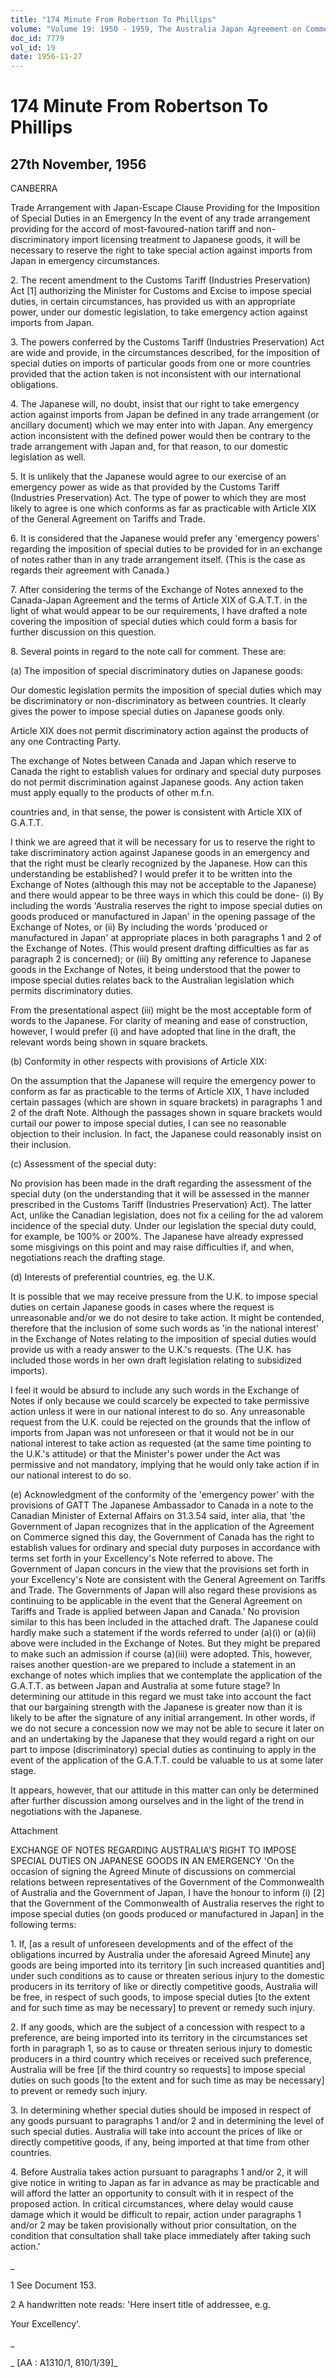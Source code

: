 ```yaml
---
title: "174 Minute From Robertson To Phillips"
volume: "Volume 19: 1950 - 1959, The Australia Japan Agreement on Commerce"
doc_id: 7779
vol_id: 19
date: 1956-11-27
---
```


# 174 Minute From Robertson To Phillips

## 27th November, 1956

CANBERRA

Trade Arrangement with Japan-Escape Clause Providing for the Imposition of Special Duties in an Emergency In the event of any trade arrangement providing for the accord of most-favoured-nation tariff and non-discriminatory import licensing treatment to Japanese goods, it will be necessary to reserve the right to take special action against imports from Japan in emergency circumstances.

2\. The recent amendment to the Customs Tariff (Industries Preservation) Act [1] authorizing the Minister for Customs and Excise to impose special duties, in certain circumstances, has provided us with an appropriate power, under our domestic legislation, to take emergency action against imports from Japan.

3\. The powers conferred by the Customs Tariff (Industries Preservation) Act are wide and provide, in the circumstances described, for the imposition of special duties on imports of particular goods from one or more countries provided that the action taken is not inconsistent with our international obligations.

4\. The Japanese will, no doubt, insist that our right to take emergency action against imports from Japan be defined in any trade arrangement (or ancillary document) which we may enter into with Japan. Any emergency action inconsistent with the defined power would then be contrary to the trade arrangement with Japan and, for that reason, to our domestic legislation as well.

5\. It is unlikely that the Japanese would agree to our exercise of an emergency power as wide as that provided by the Customs Tariff (Industries Preservation) Act. The type of power to which they are most likely to agree is one which conforms as far as practicable with Article XIX of the General Agreement on Tariffs and Trade.

6\. It is considered that the Japanese would prefer any 'emergency powers' regarding the imposition of special duties to be provided for in an exchange of notes rather than in any trade arrangement itself. (This is the case as regards their agreement with Canada.)

7\. After considering the terms of the Exchange of Notes annexed to the Canada-Japan Agreement and the terms of Article XIX of G.A.T.T. in the light of what would appear to be our requirements, I have drafted a note covering the imposition of special duties which could form a basis for further discussion on this question.

8\. Several points in regard to the note call for comment. These are:

(a) The imposition of special discriminatory duties on Japanese goods:

Our domestic legislation permits the imposition of special duties which may be discriminatory or non-discriminatory as between countries. It clearly gives the power to impose special duties on Japanese goods only.

Article XIX does not permit discriminatory action against the products of any one Contracting Party.

The exchange of Notes between Canada and Japan which reserve to Canada the right to establish values for ordinary and special duty purposes do not permit discrimination against Japanese goods. Any action taken must apply equally to the products of other m.f.n.

countries and, in that sense, the power is consistent with Article XIX of G.A.T.T.

I think we are agreed that it will be necessary for us to reserve the right to take discriminatory action against Japanese goods in an emergency and that the right must be clearly recognized by the Japanese. How can this understanding be established? I would prefer it to be written into the Exchange of Notes (although this may not be acceptable to the Japanese) and there would appear to be three ways in which this could be done- (i) By including the words 'Australia reserves the right to impose special duties on goods produced or manufactured in Japan' in the opening passage of the Exchange of Notes, or (ii) By including the words 'produced or manufactured in Japan' at appropriate places in both paragraphs 1 and 2 of the Exchange of Notes. (This would present drafting difficulties as far as paragraph 2 is concerned); or (iii) By omitting any reference to Japanese goods in the Exchange of Notes, it being understood that the power to impose special duties relates back to the Australian legislation which permits discriminatory duties.

From the presentational aspect (iii) might be the most acceptable form of words to the Japanese. For clarity of meaning and ease of construction, however, I would prefer (i) and have adopted that line in the draft, the relevant words being shown in square brackets.

(b) Conformity in other respects with provisions of Article XIX:

On the assumption that the Japanese will require the emergency power to conform as far as practicable to the terms of Article XIX, 1 have included certain passages (which are shown in square brackets) in paragraphs 1 and 2 of the draft Note. Although the passages shown in square brackets would curtail our power to impose special duties, I can see no reasonable objection to their inclusion. In fact, the Japanese could reasonably insist on their inclusion.

(c) Assessment of the special duty:

No provision has been made in the draft regarding the assessment of the special duty (on the understanding that it will be assessed in the manner prescribed in the Customs Tariff (Industries Preservation) Act). The latter Act, unlike the Canadian legislation, does not fix a ceiling for the ad valorem incidence of the special duty. Under our legislation the special duty could, for example, be 100% or 200%. The Japanese have already expressed some misgivings on this point and may raise difficulties if, and when, negotiations reach the drafting stage.

(d) Interests of preferential countries, eg. the U.K.

It is possible that we may receive pressure from the U.K. to impose special duties on certain Japanese goods in cases where the request is unreasonable and/or we do not desire to take action. It might be contended, therefore that the inclusion of some such words as 'in the national interest' in the Exchange of Notes relating to the imposition of special duties would provide us with a ready answer to the U.K.'s requests. (The U.K. has included those words in her own draft legislation relating to subsidized imports).

I feel it would be absurd to include any such words in the Exchange of Notes if only because we could scarcely be expected to take permissive action unless it were in our national interest to do so. Any unreasonable request from the U.K. could be rejected on the grounds that the inflow of imports from Japan was not unforeseen or that it would not be in our national interest to take action as requested (at the same time pointing to the U.K.'s attitude) or that the Minister's power under the Act was permissive and not mandatory, implying that he would only take action if in our national interest to do so.

(e) Acknowledgment of the conformity of the 'emergency power' with the provisions of GATT The Japanese Ambassador to Canada in a note to the Canadian Minister of External Affairs on 31.3.54 said, inter alia, that 'the Government of Japan recognizes that in the application of the Agreement on Commerce signed this day, the Government of Canada has the right to establish values for ordinary and special duty purposes in accordance with terms set forth in your Excellency's Note referred to above. The Government of Japan concurs in the view that the provisions set forth in your Excellency's Note are consistent with the General Agreement on Tariffs and Trade. The Governments of Japan will also regard these provisions as continuing to be applicable in the event that the General Agreement on Tariffs and Trade is applied between Japan and Canada.' No provision similar to this has been included in the attached draft. The Japanese could hardly make such a statement if the words referred to under (a)(i) or (a)(ii) above were included in the Exchange of Notes. But they might be prepared to make such an admission if course (a)(iii) were adopted. This, however, raises another question-are we prepared to include a statement in an exchange of notes which implies that we contemplate the application of the G.A.T.T. as between Japan and Australia at some future stage? In determining our attitude in this regard we must take into account the fact that our bargaining strength with the Japanese is greater now than it is likely to be after the signature of any initial arrangement. In other words, if we do not secure a concession now we may not be able to secure it later on and an undertaking by the Japanese that they would regard a right on our part to impose (discriminatory) special duties as continuing to apply in the event of the application of the G.A.T.T. could be valuable to us at some later stage.

It appears, however, that our attitude in this matter can only be determined after further discussion among ourselves and in the light of the trend in negotiations with the Japanese.

Attachment

EXCHANGE OF NOTES REGARDING AUSTRALIA'S RIGHT TO IMPOSE SPECIAL DUTIES ON JAPANESE GOODS IN AN EMERGENCY 'On the occasion of signing the Agreed Minute of discussions on commercial relations between representatives of the Government of the Commonwealth of Australia and the Government of Japan, I have the honour to inform (i) [2] that the Government of the Commonwealth of Australia reserves the right to impose special duties (on goods produced or manufactured in Japan] in the following terms:

1\. If, [as a result of unforeseen developments and of the effect of the obligations incurred by Australia under the aforesaid Agreed Minute] any goods are being imported into its territory [in such increased quantities and] under such conditions as to cause or threaten serious injury to the domestic producers in its territory of like or directly competitive goods, Australia will be free, in respect of such goods, to impose special duties [to the extent and for such time as may be necessary] to prevent or remedy such injury.

2\. If any goods, which are the subject of a concession with respect to a preference, are being imported into its territory in the circumstances set forth in paragraph 1, so as to cause or threaten serious injury to domestic producers in a third country which receives or received such preference, Australia will be free [if the third country so requests] to impose special duties on such goods [to the extent and for such time as may be necessary] to prevent or remedy such injury.

3\. In determining whether special duties should be imposed in respect of any goods pursuant to paragraphs 1 and/or 2 and in determining the level of such special duties. Australia will take into account the prices of like or directly competitive goods, if any, being imported at that time from other countries.

4\. Before Australia takes action pursuant to paragraphs 1 and/or 2, it will give notice in writing to Japan as far in advance as may be practicable and will afford the latter an opportunity to consult with it in respect of the proposed action. In critical circumstances, where delay would cause damage which it would be difficult to repair, action under paragraphs 1 and/or 2 may be taken provisionally without prior consultation, on the condition that consultation shall take place immediately after taking such action.'

_

1 See Document 153.

2 A handwritten note reads: 'Here insert title of addressee, e.g.

Your Excellency'.

_

_ [AA : A1310/1, 810/1/39]_
